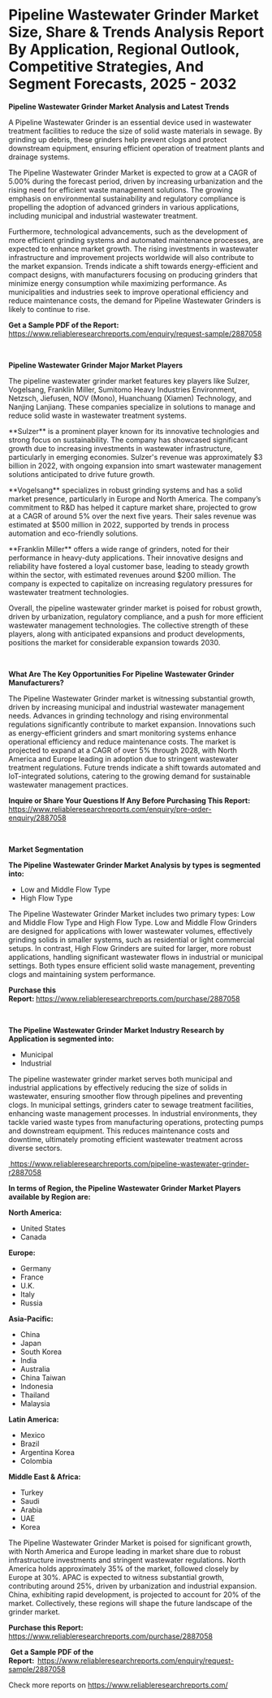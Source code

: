 <p><h1>Pipeline Wastewater Grinder Market Size, Share & Trends Analysis Report By Application, Regional Outlook, Competitive Strategies, And Segment Forecasts, 2025 - 2032</h1></p><p><strong>Pipeline Wastewater Grinder Market Analysis and Latest Trends</strong></p>
<p><p>A Pipeline Wastewater Grinder is an essential device used in wastewater treatment facilities to reduce the size of solid waste materials in sewage. By grinding up debris, these grinders help prevent clogs and protect downstream equipment, ensuring efficient operation of treatment plants and drainage systems.</p><p>The Pipeline Wastewater Grinder Market is expected to grow at a CAGR of 5.00% during the forecast period, driven by increasing urbanization and the rising need for efficient waste management solutions. The growing emphasis on environmental sustainability and regulatory compliance is propelling the adoption of advanced grinders in various applications, including municipal and industrial wastewater treatment.</p><p>Furthermore, technological advancements, such as the development of more efficient grinding systems and automated maintenance processes, are expected to enhance market growth. The rising investments in wastewater infrastructure and improvement projects worldwide will also contribute to the market expansion. Trends indicate a shift towards energy-efficient and compact designs, with manufacturers focusing on producing grinders that minimize energy consumption while maximizing performance. As municipalities and industries seek to improve operational efficiency and reduce maintenance costs, the demand for Pipeline Wastewater Grinders is likely to continue to rise.</p></p>
<p><strong>Get a Sample PDF of the Report:&nbsp;</strong> <a href="https://www.reliableresearchreports.com/enquiry/request-sample/2887058?utm_campaign=2714&utm_medium=2&utm_source=Github&utm_content=ia&utm_term=13032025&utm_id=pipeline-wastewater-grinder">https://www.reliableresearchreports.com/enquiry/request-sample/2887058</a></p>
<p>&nbsp;</p>
<p><strong>Pipeline Wastewater Grinder Major Market Players</strong></p>
<p><p>The pipeline wastewater grinder market features key players like Sulzer, Vogelsang, Franklin Miller, Sumitomo Heavy Industries Environment, Netzsch, Jiefusen, NOV (Mono), Huanchuang (Xiamen) Technology, and Nanjing Lanjiang. These companies specialize in solutions to manage and reduce solid waste in wastewater treatment systems.</p><p>**Sulzer** is a prominent player known for its innovative technologies and strong focus on sustainability. The company has showcased significant growth due to increasing investments in wastewater infrastructure, particularly in emerging economies. Sulzer's revenue was approximately $3 billion in 2022, with ongoing expansion into smart wastewater management solutions anticipated to drive future growth.</p><p>**Vogelsang** specializes in robust grinding systems and has a solid market presence, particularly in Europe and North America. The company’s commitment to R&D has helped it capture market share, projected to grow at a CAGR of around 5% over the next five years. Their sales revenue was estimated at $500 million in 2022, supported by trends in process automation and eco-friendly solutions.</p><p>**Franklin Miller** offers a wide range of grinders, noted for their performance in heavy-duty applications. Their innovative designs and reliability have fostered a loyal customer base, leading to steady growth within the sector, with estimated revenues around $200 million. The company is expected to capitalize on increasing regulatory pressures for wastewater treatment technologies.</p><p>Overall, the pipeline wastewater grinder market is poised for robust growth, driven by urbanization, regulatory compliance, and a push for more efficient wastewater management technologies. The collective strength of these players, along with anticipated expansions and product developments, positions the market for considerable expansion towards 2030.</p></p>
<p>&nbsp;</p>
<p><strong>What Are The Key Opportunities For Pipeline Wastewater Grinder Manufacturers?</strong></p>
<p><p>The Pipeline Wastewater Grinder market is witnessing substantial growth, driven by increasing municipal and industrial wastewater management needs. Advances in grinding technology and rising environmental regulations significantly contribute to market expansion. Innovations such as energy-efficient grinders and smart monitoring systems enhance operational efficiency and reduce maintenance costs. The market is projected to expand at a CAGR of over 5% through 2028, with North America and Europe leading in adoption due to stringent wastewater treatment regulations. Future trends indicate a shift towards automated and IoT-integrated solutions, catering to the growing demand for sustainable wastewater management practices.</p></p>
<p><strong>Inquire or Share Your Questions If Any Before Purchasing This Report:</strong> <a href="https://www.reliableresearchreports.com/enquiry/pre-order-enquiry/2887058?utm_campaign=2714&utm_medium=2&utm_source=Github&utm_content=ia&utm_term=13032025&utm_id=pipeline-wastewater-grinder">https://www.reliableresearchreports.com/enquiry/pre-order-enquiry/2887058</a></p>
<p>&nbsp;</p>
<p><strong>Market Segmentation</strong></p>
<p><strong>The Pipeline Wastewater Grinder Market Analysis by types is segmented into:</strong></p>
<p><ul><li>Low and Middle Flow Type</li><li>High Flow Type</li></ul></p>
<p><p>The Pipeline Wastewater Grinder Market includes two primary types: Low and Middle Flow Type and High Flow Type. Low and Middle Flow Grinders are designed for applications with lower wastewater volumes, effectively grinding solids in smaller systems, such as residential or light commercial setups. In contrast, High Flow Grinders are suited for larger, more robust applications, handling significant wastewater flows in industrial or municipal settings. Both types ensure efficient solid waste management, preventing clogs and maintaining system performance.</p></p>
<p><strong>Purchase this Report:&nbsp;</strong><a href="https://www.reliableresearchreports.com/purchase/2887058?utm_campaign=2714&utm_medium=2&utm_source=Github&utm_content=ia&utm_term=13032025&utm_id=pipeline-wastewater-grinder">https://www.reliableresearchreports.com/purchase/2887058</a></p>
<p>&nbsp;</p>
<p><strong>The Pipeline Wastewater Grinder Market Industry Research by Application is segmented into:</strong></p>
<p><ul><li>Municipal</li><li>Industrial</li></ul></p>
<p><p>The pipeline wastewater grinder market serves both municipal and industrial applications by effectively reducing the size of solids in wastewater, ensuring smoother flow through pipelines and preventing clogs. In municipal settings, grinders cater to sewage treatment facilities, enhancing waste management processes. In industrial environments, they tackle varied waste types from manufacturing operations, protecting pumps and downstream equipment. This reduces maintenance costs and downtime, ultimately promoting efficient wastewater treatment across diverse sectors.</p></p>
<p><a href="https://www.reliableresearchreports.com/pipeline-wastewater-grinder-r2887058?utm_campaign=2714&utm_medium=2&utm_source=Github&utm_content=ia&utm_term=13032025&utm_id=pipeline-wastewater-grinder">&nbsp;https://www.reliableresearchreports.com/pipeline-wastewater-grinder-r2887058</a></p>
<p><strong>In terms of Region, the Pipeline Wastewater Grinder Market Players available by Region are:</strong></p>
<p>
    <p> <strong> North America: </strong>
        <ul>
            <li>United States</li>
            <li>Canada</li>
        </ul>
        </p> 
    <p> <strong> Europe: </strong>
        <ul>
            <li>Germany</li>
            <li>France</li>
            <li>U.K.</li>
            <li>Italy</li>
            <li>Russia</li>
        </ul>
        </p> 
    <p> <strong> Asia-Pacific: </strong>
        <ul>
            <li>China</li>
            <li>Japan</li>
            <li>South Korea</li>
            <li>India</li>
            <li>Australia</li>
            <li>China Taiwan</li>
            <li>Indonesia</li>
            <li>Thailand</li>
            <li>Malaysia</li>
        </ul>
        </p> 
    <p> <strong> Latin America: </strong>
        <ul>
            <li>Mexico</li>
            <li>Brazil</li>
            <li>Argentina Korea</li>
            <li>Colombia</li>
        </ul>
        </p> 
    <p> <strong> Middle East & Africa: </strong>
        <ul>
            <li>Turkey</li>
            <li>Saudi</li>
            <li>Arabia</li>
            <li>UAE</li>
            <li>Korea</li>
        </ul>
    </p>
    </p>
<p><p>The Pipeline Wastewater Grinder Market is poised for significant growth, with North America and Europe leading in market share due to robust infrastructure investments and stringent wastewater regulations. North America holds approximately 35% of the market, followed closely by Europe at 30%. APAC is expected to witness substantial growth, contributing around 25%, driven by urbanization and industrial expansion. China, exhibiting rapid development, is projected to account for 20% of the market. Collectively, these regions will shape the future landscape of the grinder market.</p></p>
<p><strong>Purchase this Report: </strong><a href="https://www.reliableresearchreports.com/purchase/2887058?utm_campaign=2714&utm_medium=2&utm_source=Github&utm_content=ia&utm_term=13032025&utm_id=pipeline-wastewater-grinder">https://www.reliableresearchreports.com/purchase/2887058</a></p>
<p>&nbsp;<strong>Get a Sample PDF of the Report:&nbsp;&nbsp;</strong><a href="https://www.reliableresearchreports.com/enquiry/request-sample/2887058?utm_campaign=2714&utm_medium=2&utm_source=Github&utm_content=ia&utm_term=13032025&utm_id=pipeline-wastewater-grinder">https://www.reliableresearchreports.com/enquiry/request-sample/2887058</a></p>
<p><strong></strong></p>
<p>Check more reports on <a href="https://www.reliableresearchreports.com/?utm_campaign=2714&utm_medium=2&utm_source=Github&utm_content=ia&utm_term=13032025&utm_id=pipeline-wastewater-grinder">https://www.reliableresearchreports.com/</a></p>